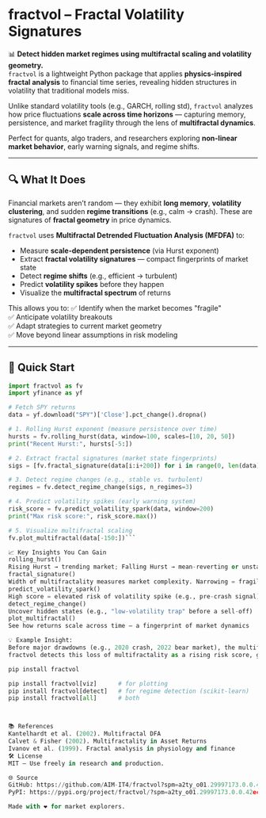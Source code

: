 # fractvol – Fractal Volatility Signatures

📊 **Detect hidden market regimes using multifractal scaling and volatility geometry.**  
`fractvol` is a lightweight Python package that applies **physics-inspired fractal analysis** to financial time series, revealing hidden structures in volatility that traditional models miss.

Unlike standard volatility tools (e.g., GARCH, rolling std), `fractvol` analyzes how price fluctuations **scale across time horizons** — capturing memory, persistence, and market fragility through the lens of **multifractal dynamics**.

Perfect for quants, algo traders, and researchers exploring **non-linear market behavior**, early warning signals, and regime shifts.

---

## 🔍 What It Does

Financial markets aren’t random — they exhibit **long memory**, **volatility clustering**, and sudden **regime transitions** (e.g., calm → crash). These are signatures of **fractal geometry** in price dynamics.

`fractvol` uses **Multifractal Detrended Fluctuation Analysis (MFDFA)** to:
- Measure **scale-dependent persistence** (via Hurst exponent)
- Extract **fractal volatility signatures** — compact fingerprints of market state
- Detect **regime shifts** (e.g., efficient → turbulent)
- Predict **volatility spikes** before they happen
- Visualize the **multifractal spectrum** of returns

This allows you to:
✅ Identify when the market becomes "fragile"  
✅ Anticipate volatility breakouts  
✅ Adapt strategies to current market geometry  
✅ Move beyond linear assumptions in risk modeling

---

## 🚀 Quick Start

```python
import fractvol as fv
import yfinance as yf

# Fetch SPY returns
data = yf.download("SPY")['Close'].pct_change().dropna()

# 1. Rolling Hurst exponent (measure persistence over time)
hursts = fv.rolling_hurst(data, window=100, scales=[10, 20, 50])
print("Recent Hurst:", hursts[-5:])

# 2. Extract fractal signatures (market state fingerprints)
sigs = [fv.fractal_signature(data[i:i+200]) for i in range(0, len(data)-200, 50)]

# 3. Detect regime changes (e.g., stable vs. turbulent)
regimes = fv.detect_regime_change(sigs, n_regimes=3)

# 4. Predict volatility spikes (early warning system)
risk_score = fv.predict_volatility_spark(data, window=200)
print("Max risk score:", risk_score.max())

# 5. Visualize multifractal scaling
fv.plot_multifractal(data[-150:])```

📈 Key Insights You Can Gain
rolling_hurst()
Rising Hurst → trending market; Falling Hurst → mean-reverting or unstable
fractal_signature()
Width of multifractality measures market complexity. Narrowing = fragility
predict_volatility_spark()
High score = elevated risk of volatility spike (e.g., pre-crash signal)
detect_regime_change()
Uncover hidden states (e.g., "low-volatility trap" before a sell-off)
plot_multifractal()
See how returns scale across time — a fingerprint of market dynamics

💡 Example Insight:
Before major drawdowns (e.g., 2020 crash, 2022 bear market), the multifractal structure of markets often collapses — becoming less complex and more fragile.
fractvol detects this loss of multifractality as a rising risk score, giving you an early heads-up.

pip install fractvol

pip install fractvol[viz]      # for plotting
pip install fractvol[detect]   # for regime detection (scikit-learn)
pip install fractvol[all]      # both



📚 References
Kantelhardt et al. (2002). Multifractal DFA
Calvet & Fisher (2002). Multifractality in Asset Returns
Ivanov et al. (1999). Fractal analysis in physiology and finance
🛠️ License
MIT — Use freely in research and production.

🌐 Source
GitHub: https://github.com/AIM-IT4/fractvol?spm=a2ty_o01.29997173.0.0.42ecc9213D8d6X
PyPI: https://pypi.org/project/fractvol/?spm=a2ty_o01.29997173.0.0.42ecc9213D8d6X

Made with ❤️ for market explorers.
